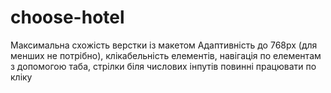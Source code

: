 # choose-hotel

Максимальна схожість верстки із макетом
Адаптивність до 768px (для менших не потрібно), клікабельність елементів, навігація по елементам з допомогою таба, стрілки біля числових інпутів повинні працювати по кліку
